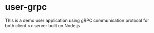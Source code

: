 # user-grpc
This is a demo user application using gRPC communication protocol for both client &lt;> server built on Node.js

